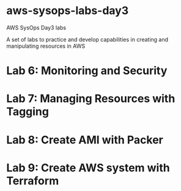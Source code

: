 # aws-sysops-labs-day3
AWS SysOps Day3 labs

A set of labs to practice and develop capabilities in creating and manipulating resources in AWS

# Lab 6: Monitoring and Security

# Lab 7: Managing Resources with Tagging

# Lab 8: Create AMI with Packer

# Lab 9: Create AWS system with Terraform
